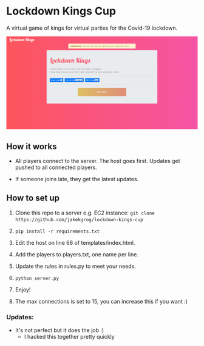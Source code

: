 # Lockdown Kings Cup

A virtual game of kings for virtual parties for the Covid-19 lockdown.

![](https://raw.githubusercontent.com/jakekgrog/lockdown-kings-cup/master/assets/lockdown.PNG)

## How it works

- All players connect to the server. The host goes first. Updates get pushed to all connected players.

- If someone joins late, they get the latest updates.

## How to set up

1. Clone this repo to a server e.g. EC2 instance: `git clone https://github.com/jakekgrog/lockdown-kings-cup`

2. `pip install -r requirements.txt`

3. Edit the host on line 68 of templates/index.html.

4. Add the players to players.txt, one name per line.

5. Update the rules in rules.py to meet your needs.

6. `python server.py`

7. Enjoy!

8. The max connections is set to 15, you can increase this if you want :)


### Updates:

- It's not perfect but it does the job :)
    - I hacked this together pretty quickly
